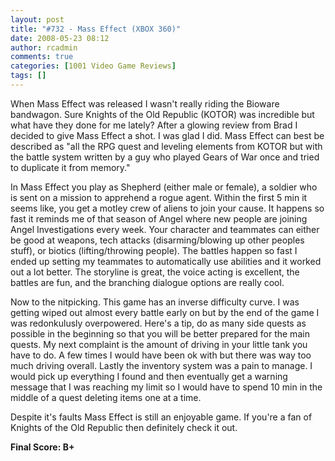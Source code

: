 ```yaml
---
layout: post
title: "#732 - Mass Effect (XBOX 360)"
date: 2008-05-23 08:12
author: rcadmin
comments: true
categories: [1001 Video Game Reviews]
tags: []
---
```

When Mass Effect was released I wasn't really riding the Bioware bandwagon. Sure Knights of the Old Republic (KOTOR) was incredible but what have they done for me lately? After a glowing review from Brad I decided to give Mass Effect a shot. I was glad I did. Mass Effect can best be described as "all the RPG quest and leveling elements from KOTOR but with the battle system written by a guy who played Gears of War once and tried to duplicate it from memory."

In Mass Effect you play as Shepherd (either male or female), a soldier who is sent on a mission to apprehend a rogue agent. Within the first 5 min it seems like, you get a motley crew of aliens to join your cause. It happens so fast it reminds me of that season of Angel where new people are joining Angel Investigations every week. Your character and teammates can either be good at weapons, tech attacks (disarming/blowing up other peoples stuff), or biotics (lifting/throwing people). The battles happen so fast I ended up setting my teammates to automatically use abilities and it worked out a lot better. The storyline is great, the voice acting is excellent, the battles are fun, and the branching dialogue options are really cool.

Now to the nitpicking. This game has an inverse difficulty curve. I was getting wiped out almost every battle early on but by the end of the game I was redonkulusly overpowered. Here's a tip, do as many side quests as possible in the beginning so that you will be better prepared for the main quests. My next complaint is the amount of driving in your little tank you have to do. A few times I would have been ok with but there was way too much driving overall. Lastly the inventory system was a pain to manage. I would pick up everything I found and then eventually get a warning message that I was reaching my limit so I would have to spend 10 min in the middle of a quest deleting items one at a time.

Despite it's faults Mass Effect is still an enjoyable game. If you're a fan of Knights of the Old Republic then definitely check it out.

<strong>Final Score: B+</strong>
